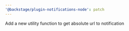 ```yaml
---
'@backstage/plugin-notifications-node': patch
---
```


Add a new utility function to get absolute url to notification
